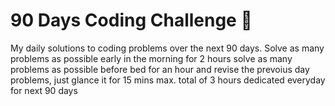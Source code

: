 # 90 Days Coding Challenge 🚀

My daily solutions to coding problems over the next 90 days.
Solve as many problems as possible early in the morning for 2 hours 
solve as many problems as possible before bed for an hour and revise the prevoius day problems, just glance it for 15 mins max.
total of 3 hours dedicated everyday for next 90 days
